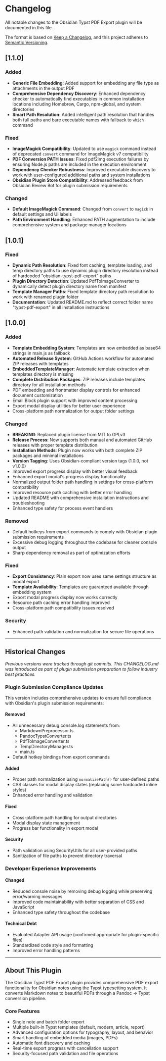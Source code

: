 # Changelog

All notable changes to the Obsidian Typst PDF Export plugin will be documented in this file.

The format is based on [Keep a Changelog](https://keepachangelog.com/en/1.1.0/),
and this project adheres to [Semantic Versioning](https://semver.org/spec/v2.0.0.html).

## [1.1.0]

### Added
- **Generic File Embedding**: Added support for embedding any file type as attachments in the output PDF
- **Comprehensive Dependency Discovery**: Enhanced dependency checker to automatically find executables in common installation locations including Homebrew, Cargo, npm-global, and system directories
- **Smart Path Resolution**: Added intelligent path resolution that handles both full paths and bare executable names with fallback to `which` command

### Fixed
- **ImageMagick Compatibility**: Updated to use `magick` command instead of deprecated `convert` command for ImageMagick v7 compatibility
- **PDF Conversion PATH Issues**: Fixed pdf2img execution failures by ensuring Node.js paths are included in the execution environment
- **Dependency Checker Robustness**: Improved executable discovery to work with user-configured additional paths and system installations
- **Obsidian Plugin Store Compatibility**: Addressed feedback from Obsidian Review Bot for plugin submission requirements

### Changed
- **Default ImageMagick Command**: Changed from `convert` to `magick` in default settings and UI labels
- **Path Environment Handling**: Enhanced PATH augmentation to include comprehensive system and package manager locations

## [1.0.1]

### Fixed
- **Dynamic Path Resolution**: Fixed font caching, template loading, and temp directory paths to use dynamic plugin directory resolution instead of hardcoded "obsidian-typst-pdf-export" paths
- **Plugin Directory Detection**: Updated PdfToImageConverter to dynamically detect plugin directory name from manifest
- **Template Manager Paths**: Fixed template directory path resolution to work with renamed plugin folder
- **Documentation**: Updated README.md to reflect correct folder name "typst-pdf-export" in all installation instructions

## [1.0.0]

### Added
- **Template Embedding System**: Templates are now embedded as base64 strings in main.js as fallback
- **Automated Release System**: GitHub Actions workflow for automated ZIP releases with templates
- **EmbeddedTemplateManager**: Automatic template extraction when templates directory is missing
- **Complete Distribution Packages**: ZIP releases include templates directory for all installation methods
- PDF embedding and frontmatter display controls for enhanced document customization
- Email Block plugin support with improved content processing
- Export modal display utilities for better user experience
- Cross-platform path normalization for output folder settings

### Changed
- **BREAKING**: Replaced plugin license from MIT to GPLv3
- **Release Process**: Now supports both manual and automated GitHub releases with proper template distribution
- **Installation Methods**: Plugin now works with both complete ZIP packages and minimal installations
- **Version Tagging**: Uses Obsidian-compliant version tags (1.0.0, not v1.0.0)
- Improved export progress display with better visual feedback
- Enhanced export modal's progress display functionality
- Normalized output folder path handling in settings for cross-platform compatibility
- Improved resource path caching with better error handling
- Updated README with comprehensive installation instructions and troubleshooting
- Enhanced type safety for process event handlers

### Removed
- Default hotkeys from export commands to comply with Obsidian plugin submission requirements
- Excessive debug logging throughout the codebase for cleaner console output
- Sharp dependency removal as part of optimization efforts

### Fixed
- **Export Consistency**: Plain export now uses same settings structure as modal export
- **Template Availability**: Templates are guaranteed available through embedding system
- Export modal progress display now works correctly
- Resource path caching error handling improved
- Cross-platform path compatibility issues resolved

### Security
- Enhanced path validation and normalization for secure file operations

---

## Historical Changes

*Previous versions were tracked through git commits. This CHANGELOG.md was introduced as part of plugin submission preparation to follow industry best practices.*

### Plugin Submission Compliance Updates

This version includes comprehensive updates to ensure full compliance with Obsidian's plugin submission requirements:

#### Removed
- All unnecessary debug console.log statements from:
  - MarkdownPreprocessor.ts
  - PandocTypstConverter.ts  
  - PdfToImageConverter.ts
  - TempDirectoryManager.ts
  - main.ts
- Default hotkey bindings from export commands

#### Added
- Proper path normalization using `normalizePath()` for user-defined paths
- CSS classes for modal display states (replacing some hardcoded inline styles)
- Enhanced error handling and validation

#### Fixed
- Cross-platform path handling for output directories
- Modal display state management
- Progress bar functionality in export modal

#### Security
- Path validation using SecurityUtils for all user-provided paths
- Sanitization of file paths to prevent directory traversal

### Developer Experience Improvements

#### Changed
- Reduced console noise by removing debug logging while preserving error/warning messages
- Improved code maintainability with better separation of CSS and JavaScript
- Enhanced type safety throughout the codebase

#### Technical Debt
- Evaluated Adapter API usage (confirmed appropriate for plugin-specific files)
- Standardized code style and formatting
- Improved error handling patterns

---

## About This Plugin

The Obsidian Typst PDF Export plugin provides comprehensive PDF export functionality for Obsidian notes using the Typst typesetting system. It converts Markdown notes to beautiful PDFs through a Pandoc → Typst conversion pipeline.

### Core Features
- Single note and batch folder export
- Multiple built-in Typst templates (default, modern, article, report)
- Advanced configuration options for typography, layout, and behavior
- Smart handling of embedded media (images, PDFs)
- Automatic font discovery and caching
- Real-time export progress with cancellation support
- Security-focused path validation and file operations